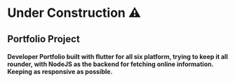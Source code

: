 # Under Construction ⚠️
## Portfolio Project
#### Developer Portfolio built with flutter for all six platform, trying to keep it all rounder, with NodeJS as the backend for fetching online information. Keeping as responsive as possible.
